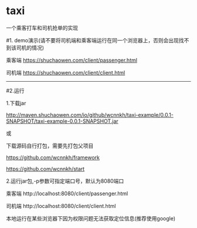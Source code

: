 # taxi
一个乘客打车和司机抢单的实现

#1. demo演示(请不要将司机端和乘客端运行在同一个浏览器上，否则会出现找不到该司机的情况)

乘客端 https://shuchaowen.com/client/passenger.html

司机端 https://shuchaowen.com/client/client.html

----
#2.运行

1.下载jar

http://maven.shuchaowen.com/io/github/wcnnkh/taxi-example/0.0.1-SNAPSHOT/taxi-example-0.0.1-SNAPSHOT.jar

或

下载源码自行打包，需要先打包父项目

https://github.com/wcnnkh/framework

https://github.com/wcnnkh/start

2.运行jar包,-p参数可指定端口号，默认为8080端口

乘客端 http://localhost:8080/client/passenger.html

司机端 http://localhost:8080/client/client.html

本地运行在某些浏览器下因为权限问题无法获取定位信息(推荐使用google)
